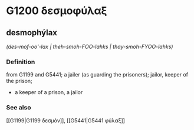# G1200 δεσμοφύλαξ

## desmophýlax

_(des-mof-oo'-lax | theh-smoh-FOO-lahks | thay-smoh-FYOO-lahks)_

### Definition

from G1199 and G5441; a jailer (as guarding the prisoners); jailor, keeper of the prison; 

- a keeper of a prison, a jailor

### See also

[[G1199|G1199 δεσμόν]], [[G5441|G5441 φύλαξ]]
